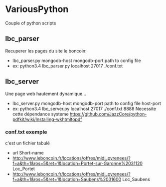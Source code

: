 # VariousPython
Couple of python scripts



## lbc_parser
Recuperer les pages du site le boncoin:
* lbc_parser.py  mongodb-host mongodb-port path to config file
* ex: python3.4 lbc_parser.py localhost 27017 ./conf.txt


##  lbc_server
Une page web hautement dynamique...
* lbc_server.py  mongodb-host mongodb-port path to config file host-port
* ex: python3.4 lbc_server.py localhost 27017 ./conf.txt 8888
Necessite cette dépendance systeme https://github.com/JazzCore/python-pdfkit/wiki/Installing-wkhtmltopdf

### conf.txt exemple
c'est un fichier tabulé
* url   Short-name
* http://www.leboncoin.fr/locations/offres/midi_pyrenees/?f=a&th=1&ros=5&ret=1&location=Portet-sur-Garonne%2031120        Loc_Portet
* http://www.leboncoin.fr/locations/offres/midi_pyrenees/?f=a&th=1&ros=5&ret=1&location=Saubens%2031600   Loc_Saubens
